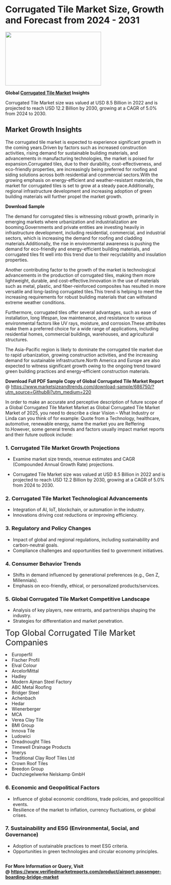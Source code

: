 <H1>Corrugated Tile Market Size, Growth and Forecast from 2024 - 2031</H1><img class="aligncenter size-medium wp-image-584254" src="https://thirdeyenews.in/wp-content/uploads/2024/09/Global-Market-Research-300x168.jpeg" alt="" width="300" height="168" /><p><strong>Global&nbsp;<a href="https://www.marketsizeandtrends.com/download-sample/686750/?utm_source=Github8j?utm_medium=220">Corrugated Tile Market</a> Insights</strong></p><p>Corrugated Tile Market size was valued at USD 8.5 Billion in 2022 and is projected to reach USD 12.2 Billion by 2030, growing at a CAGR of 5.0% from 2024 to 2030.</p><p><h2>Market Growth Insights</h2> <p>The corrugated tile market is expected to experience significant growth in the coming years.Driven by factors such as increased construction activities, rising demand for sustainable building materials, and advancements in manufacturing technologies, the market is poised for expansion.Corrugated tiles, due to their durability, cost-effectiveness, and eco-friendly properties, are increasingly being preferred for roofing and siding solutions across both residential and commercial sectors.With the growing emphasis on energy-efficient and weather-resistant materials, the market for corrugated tiles is set to grow at a steady pace.Additionally, regional infrastructure development and increasing adoption of green building materials will further propel the market growth.</p> <p><strong>Download Sample</strong></p> <p>The demand for corrugated tiles is witnessing robust growth, primarily in emerging markets where urbanization and industrialization are booming.Governments and private entities are investing heavily in infrastructure development, including residential, commercial, and industrial sectors, which is increasing the demand for roofing and cladding materials.Additionally, the rise in environmental awareness is pushing the demand for eco-friendly and energy-efficient building materials, and corrugated tiles fit well into this trend due to their recyclability and insulation properties.</p> <p>Another contributing factor to the growth of the market is technological advancements in the production of corrugated tiles, making them more lightweight, durable, and cost-effective.Innovation in the use of materials such as metal, plastic, and fiber-reinforced composites has resulted in more versatile and long-lasting corrugated tiles.This trend is helping to meet the increasing requirements for robust building materials that can withstand extreme weather conditions.</p> <p>Furthermore, corrugated tiles offer several advantages, such as ease of installation, long lifespan, low maintenance, and resistance to various environmental factors like UV rays, moisture, and corrosion.These attributes make them a preferred choice for a wide range of applications, including residential homes, commercial buildings, warehouses, and agricultural structures.</p> <p>The Asia-Pacific region is likely to dominate the corrugated tile market due to rapid urbanization, growing construction activities, and the increasing demand for sustainable infrastructure.North America and Europe are also expected to witness significant growth owing to the ongoing trend toward green building practices and energy-efficient construction materials.</p> <p><span class=""><strong>Download Full PDF Sample Copy of Global Corrugated Tile Market Report</strong> @ <a href="https://www.marketsizeandtrends.com/download-sample/686750/?utm_source=Github8j?utm_medium=220" target="_blank">https://www.marketsizeandtrends.com/download-sample/686750/?utm_source=Github8j?utm_medium=220</a></span></p><p>In order to make an accurate and perceptive description of future scope of a Global&nbsp;Corrugated Tile Market Market as Global&nbsp;Corrugated Tile Market Market of 2025, you need to describe a clear Vision &ndash; What Industry or Linda can you think of for example: Quote from a Technology, healthcare, automotive, renewable energy, name the market you are Reffering to.However, some general trends and factors usually impact market reports and their future outlook include:</p><h3>1.&nbsp;<strong>Corrugated Tile Market Growth Projections</strong></h3><ul><li>Examine market size trends, revenue estimates and CAGR (Compounded Annual Growth Rate) projections.</li><li><p>Corrugated Tile Market size was valued at USD 8.5 Billion in 2022 and is projected to reach USD 12.2 Billion by 2030, growing at a CAGR of 5.0% from 2024 to 2030.</p></li></ul><h3>2.&nbsp;<strong>Corrugated Tile Market Technological Advancements</strong></h3><ul><li>Integration of AI, IoT, blockchain, or automation in the industry.</li><li>Innovations driving cost reductions or improving efficiency.</li></ul><h3>3.&nbsp;<strong>Regulatory and Policy Changes</strong></h3><ul><li>Impact of global and regional regulations, including sustainability and carbon-neutral goals.</li><li>Compliance challenges and opportunities tied to government initiatives.</li></ul><h3>4.&nbsp;<strong>Consumer Behavior Trends</strong></h3><ul><li>Shifts in demand influenced by generational preferences (e.g., Gen Z, Millennials).</li><li>Emphasis on eco-friendly, ethical, or personalized products/services.</li></ul><h3>5.&nbsp;<strong>Global Corrugated Tile Market Competitive Landscape</strong></h3><ul><li>Analysis of key players, new entrants, and partnerships shaping the industry.</li><li>Strategies for differentiation and market penetration.</li></ul><p data-pm-slice="1 1 []"><span style="color: inherit; font-family: inherit; font-size: 25px;">Top Global Corrugated Tile Market Companies</span></p><div class="" data-test-id=""><p><li>Europerfil</li><li> Fischer Profil</li><li> Elval Colour</li><li> ArcelorMittal</li><li> Hadley</li><li> Modern Ajman Steel Factory</li><li> ABC Metal Roofing</li><li> Bridger Steel</li><li> Achenbach</li><li> Hedar</li><li> Wienerberger</li><li> MCA</li><li> Verea Clay Tile</li><li> BMI Group</li><li> Innova Tile</li><li> Ludowici</li><li> Dreadnought Tiles</li><li> Timewell Drainage Products</li><li> Imerys</li><li> Traditional Clay Roof Tiles Ltd</li><li> Crown Roof Tiles</li><li> Breedon Group</li><li> Dachziegelwerke Nelskamp GmbH</li></p></div><h3>6.&nbsp;<strong>Economic and Geopolitical Factors</strong></h3><ul><li>Influence of global economic conditions, trade policies, and geopolitical events.</li><li>Resilience of the market to inflation, currency fluctuations, or global crises.</li></ul><h3>7.&nbsp;<strong>Sustainability and ESG (Environmental, Social, and Governance)</strong></h3><ul><li>Adoption of sustainable practices to meet ESG criteria.</li><li>Opportunities in green technologies and circular economy principles.</li></ul><h2><strong style="font-size: 14px;">For More Information or Query, Visit @&nbsp;</strong><a style="background-color: #ffffff; font-size: 14px;" href="https://www.marketsizeandtrends.com/report/corrugated-tile-market/" target="_blank">https://www.verifiedmarketreports.com/product/airport-passenger-boarding-bridge-market</a></h2>